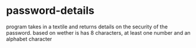 # password-details
program takes in a textile and returns details on the security of the password. based on wether is has 8 characters, at least one number and an alphabet character
